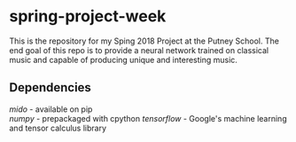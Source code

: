 # spring-project-week
This is the repository for my Sping 2018 Project at the Putney School.
The end goal of this repo is to provide a neural network trained on classical music and capable of producing
unique and interesting music.
## Dependencies
_mido_ - available on pip  
_numpy_ - prepackaged with cpython
_tensorflow_ - Google's machine learning and tensor calculus library